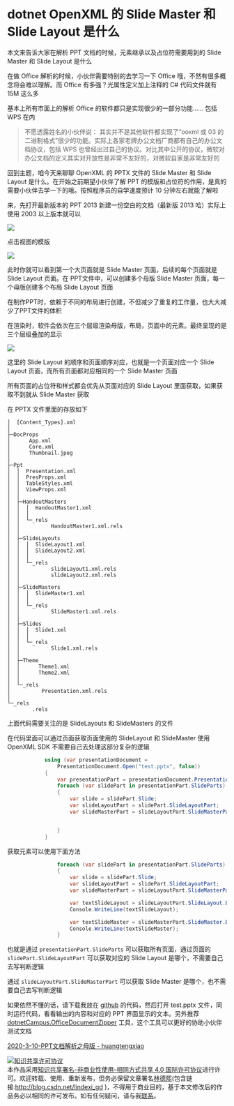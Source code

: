 
# dotnet OpenXML 的 Slide Master 和 Slide Layout 是什么

本文来告诉大家在解析 PPT 文档的时候，元素继承以及占位符需要用到的 Slide Master 和 Slide Layout 是什么

<!--more-->


<!-- CreateTime:7/4/2020 10:32:32 AM -->



在做 Office 解析的时候，小伙伴需要特别的去学习一下 Office 哦，不然有很多概念将会难以理解。而 Office 有多强？光属性定义加上注释的 C# 代码文件就有 15M 这么多

基本上所有市面上的解析 Office 的软件都只是实现很少的一部分功能…… 包括 WPS 在内

> 不愿透露姓名的小伙伴说： 其实并不是其他软件都实现了“ooxml 或 03 的二进制格式”很少的功能。实际上各家老牌办公文档厂商都有自己的办公文档协议，包括 WPS 也曾经出过自己的协议。对比其中公开的协议，微软对办公文档的定义其实对开放性是非常不友好的，对微软自家是非常友好的

回到主题，咱今天来聊聊 OpenXML 的 PPTX 文件的 Slide Master 和 Slide Layout 是什么。在开始之前期望小伙伴了解 PPT 的模版和占位符的作用，是真的需要小伙伴去学一下的哦。按照程序员的自学速度预计 10 分钟左右就能了解啦

来，先打开最新版本的 PPT 2013 新建一份空白的文档（最新版 2013 哈）实际上使用 2003 以上版本就可以

<!-- ![](image/dotnet OpenXML 的 Slide Master 和 Slide Layout 是什么/dotnet OpenXML 的 Slide Master 和 Slide Layout 是什么0.png) -->

![](http://image.acmx.xyz/lindexi%2F2020741037174879.jpg)

点击视图的模版

<!-- ![](image/dotnet OpenXML 的 Slide Master 和 Slide Layout 是什么/dotnet OpenXML 的 Slide Master 和 Slide Layout 是什么1.png) -->

![](http://image.acmx.xyz/lindexi%2F2020741040394015.jpg)

此时你就可以看到第一个大页面就是 Slide Master 页面，后续的每个页面就是 Slide Layout 页面。在 PPT文件中，可以创建多个母版 Slide Master 页面，每一个母版创建多个布局 Slide Layout 页面

在制作PPT时，依赖于不同的布局进行创建，不但减少了重复的工作量，也大大减少了PPT文件的体积

在渲染时，软件会依次在三个层级渲染母版，布局，页面中的元素。最终呈现的是三个层级叠加的显示

<!-- ![](image/dotnet OpenXML 的 Slide Master 和 Slide Layout 是什么/dotnet OpenXML 的 Slide Master 和 Slide Layout 是什么2.png) -->

![](http://image.acmx.xyz/lindexi%2F202011181425387683.jpg)

这里的 Slide Layout 的顺序和页面顺序对应，也就是一个页面对应一个 Slide Layout 页面，而所有页面都对应相同的一个 Slide Master 页面

所有页面的占位符和样式都会优先从页面对应的 Slide Layout 里面获取，如果获取不到就从 Slide Master 获取

在 PPTX 文件里面的存放如下

```
│  [Content_Types].xml
│
├─DocProps
│      App.xml
│      Core.xml
│      Thumbnail.jpeg
│
├─Ppt
│  │  Presentation.xml
│  │  PresProps.xml
│  │  TableStyles.xml
│  │  ViewProps.xml
│  │
│  ├─HandoutMasters
│  │  │  HandoutMaster1.xml
│  │  │
│  │  └─_rels
│  │          HandoutMaster1.xml.rels
│  │
│  ├─SlideLayouts
│  │  │  SlideLayout1.xml
│  │  │  SlideLayout2.xml
│  │  │
│  │  └─_rels
│  │          slideLayout1.xml.rels
│  │          slideLayout2.xml.rels
│  │
│  ├─SlideMasters
│  │  │  SlideMaster1.xml
│  │  │
│  │  └─_rels
│  │          SlideMaster1.xml.rels
│  │
│  ├─Slides
│  │  │  Slide1.xml
│  │  │
│  │  └─_rels
│  │          Slide1.xml.rels
│  │
│  ├─Theme
│  │      Theme1.xml
│  │      Theme2.xml
│  │
│  └─_rels
│          Presentation.xml.rels
│
└─_rels
        .rels
```

上面代码需要关注的是 SlideLayouts 和 SlideMasters 的文件

在代码里面可以通过页面获取页面使用的 SlideLayout 和 SlideMaster 使用 OpenXML SDK 不需要自己去处理这部分复杂的逻辑

```csharp
            using (var presentationDocument =
                PresentationDocument.Open("test.pptx", false))
            {
                var presentationPart = presentationDocument.PresentationPart;
                foreach (var slidePart in presentationPart.SlideParts)
                {
                    var slide = slidePart.Slide;
                    var slideLayoutPart = slidePart.SlideLayoutPart;
                    var slideMasterPart = slideLayoutPart.SlideMasterPart;


                }
            }
```

获取元素可以使用下面方法

```csharp
                foreach (var slidePart in presentationPart.SlideParts)
                {
                    var slide = slidePart.Slide;
                    var slideLayoutPart = slidePart.SlideLayoutPart;
                    var slideMasterPart = slideLayoutPart.SlideMasterPart;

                    var textSlideLayout = slideLayoutPart.SlideLayout.Descendants<DocumentFormat.OpenXml.Drawing.Text>().First();
                    Console.WriteLine(textSlideLayout);

                    var textSlideMaster = slideMasterPart.SlideMaster.Descendants<DocumentFormat.OpenXml.Drawing.Text>().First();
                    Console.WriteLine(textSlideMaster);
                }
```

也就是通过 `presentationPart.SlideParts` 可以获取所有页面，通过页面的 `slidePart.SlideLayoutPart` 可以获取对应的 Slide Layout 是哪个，不需要自己去写判断逻辑

通过 `slideLayoutPart.SlideMasterPart` 可以获取 Slide Master 是哪个，也不需要自己去写判断逻辑

如果依然不懂的话，请下载我放在 [github](https://github.com/lindexi/lindexi_gd/tree/4f01ab6fc4f994a8eb58cf0f4593aaf8bfd6e693/ChihilaygerYadekearhu) 的代码，然后打开 test.pptx 文件，同时运行代码，看看输出的内容和对应的 PPT 界面显示的文本。另外推荐 [dotnetCampus.OfficeDocumentZipper](https://blog.lindexi.com/post/dotnet-OpenXML-%E8%A7%A3%E5%8E%8B%E7%BC%A9%E6%96%87%E6%A1%A3%E4%B8%BA%E6%96%87%E4%BB%B6%E5%A4%B9%E5%B7%A5%E5%85%B7.html ) 工具，这个工具可以更好的协助小伙伴测试文档

[2020-3-10-PPT文档解析之母版 - huangtengxiao](https://xinyuehtx.github.io/post/PPT%E6%96%87%E6%A1%A3%E7%BB%93%E6%9E%84%E4%B9%8B%E6%A8%A1%E6%9D%BF%E4%BD%8D%E7%BD%AE%E8%8E%B7%E5%8F%96.html )





<a rel="license" href="http://creativecommons.org/licenses/by-nc-sa/4.0/"><img alt="知识共享许可协议" style="border-width:0" src="https://licensebuttons.net/l/by-nc-sa/4.0/88x31.png" /></a><br />本作品采用<a rel="license" href="http://creativecommons.org/licenses/by-nc-sa/4.0/">知识共享署名-非商业性使用-相同方式共享 4.0 国际许可协议</a>进行许可。欢迎转载、使用、重新发布，但务必保留文章署名[林德熙](http://blog.csdn.net/lindexi_gd)(包含链接:http://blog.csdn.net/lindexi_gd )，不得用于商业目的，基于本文修改后的作品务必以相同的许可发布。如有任何疑问，请与我[联系](mailto:lindexi_gd@163.com)。